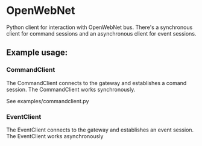 # OpenWebNet

Python client for interaction with OpenWebNet bus.
There's a synchronous client for command sessions and an asynchronous client for event sessions.

## Example usage:

### CommandClient

The CommandClient connects to the gateway and establishes a comand session.
The CommandClient works synchronously.

See examples/commandclient.py

### EventClient

The EventClient connects to the gateway and establishes an event session.
The EventClient works asynchronously

